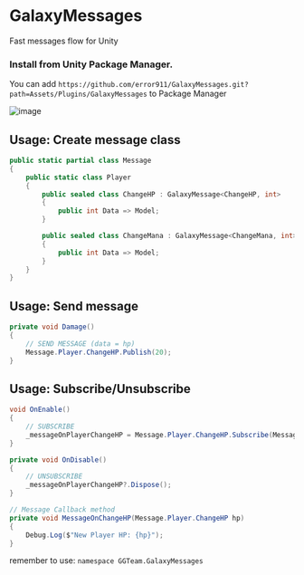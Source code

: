 # GalaxyMessages
Fast messages flow for Unity

### Install from Unity Package Manager.
You can add `https://github.com/error911/GalaxyMessages.git?path=Assets/Plugins/GalaxyMessages` to Package Manager

![image](https://user-images.githubusercontent.com/46207/79450714-3aadd100-8020-11ea-8aae-b8d87fc4d7be.png)

Usage: Create message class
---
```csharp
public static partial class Message
{
    public static class Player
    {
        public sealed class ChangeHP : GalaxyMessage<ChangeHP, int>
        {
            public int Data => Model;
        }

        public sealed class ChangeMana : GalaxyMessage<ChangeMana, int>
        {
            public int Data => Model;
        }
    }
}
```

Usage: Send message
---
```csharp
private void Damage()
{
    // SEND MESSAGE (data = hp)
    Message.Player.ChangeHP.Publish(20);
}
```

Usage: Subscribe/Unsubscribe
---
```csharp
void OnEnable()
{
    // SUBSCRIBE
    _messageOnPlayerChangeHP = Message.Player.ChangeHP.Subscribe(MessageOnChangeHP);
}

private void OnDisable()
{
    // UNSUBSCRIBE
    _messageOnPlayerChangeHP?.Dispose();
}

// Message Callback method
private void MessageOnChangeHP(Message.Player.ChangeHP hp)
{
    Debug.Log($"New Player HP: {hp}");
}
```

remember to use: `namespace GGTeam.GalaxyMessages`
